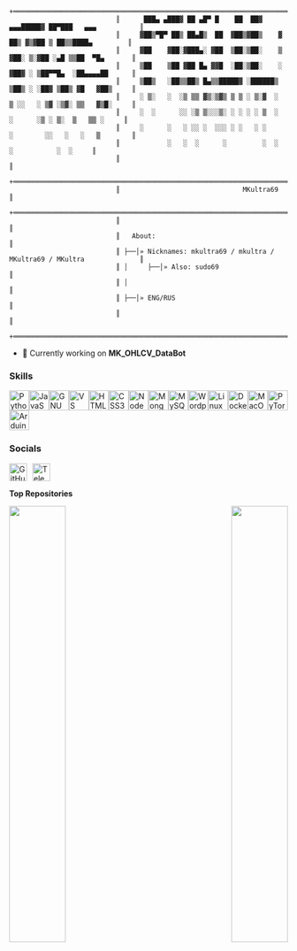 ```
                           +═════════════════════════════════════════════════════════════════════════+
                           ║      ███▄ ▄███▓ ██ ▄█▀ █    ██  ██▓    ▄▄▄█████▓ ██▀███   ▄▄▄           ║
                           ║     ▓██▒▀█▀ ██▒ ██▄█▒  ██  ▓██▒▓██▒    ▓  ██▒ ▓▒▓██ ▒ ██▒▒████▄         ║
                           ║     ▓██    ▓██░▓███▄░ ▓██  ▒██░▒██░    ▒ ▓██░ ▒░▓██ ░▄█ ▒▒██  ▀█▄       ║
                           ║     ▒██    ▒██ ▓██ █▄ ▓▓█  ░██░▒██░    ░ ▓██▓ ░ ▒██▀▀█▄  ░██▄▄▄▄██      ║
                           ║     ▒██▒   ░██▒▒██▒ █▄▒▒█████▓ ░██████▒  ▒██▒ ░ ░██▓ ▒██▒ ▓█   ▓██▒     ║
                           ║     ░ ▒░   ░  ░▒ ▒▒ ▓▒░▒▓▒ ▒ ▒ ░ ▒░▓  ░  ▒ ░░   ░ ▒▓ ░▒▓░ ▒▒   ▓▒█░     ║
                           ║     ░  ░      ░░ ░▒ ▒░░░▒░ ░ ░ ░ ░ ▒  ░    ░      ░▒ ░ ▒░  ▒   ▒▒ ░     ║
                           ║     ░      ░   ░ ░░ ░  ░░░ ░ ░   ░ ░     ░        ░░   ░   ░   ▒        ║
                           ║            ░   ░  ░      ░         ░  ░            ░           ░  ░     ║ 
                           ║                                                                         ║
                           +═════════════════════════════════════════════════════════════════════════+
                           ║                               MKultra69                                 ║
                           +═════════════════════════════════════════════════════════════════════════+
                           ║                                                                         ║
                           ║   About:                                                                ║
                           ║ ├──│» Nicknames: mkultra69 / mkultra / MKultra69 / MKultra              ║
                           ║ │     ├──│» Also: sudo69                                                ║
                           ║ │                                                                       ║
                           ║ ├──│» ENG/RUS                                                           ║
                           ║                                                                         ║
                           +═════════════════════════════════════════════════════════════════════════+
```




- 🔭 Currently working on **MK_OHLCV_DataBot**

### Skills


<p align="left">
<a href="https://www.python.org/" target="_blank" rel="noreferrer"><img src="https://raw.githubusercontent.com/danielcranney/readme-generator/main/public/icons/skills/python-colored.svg" width="36" height="36" alt="Python" /></a><a href="https://developer.mozilla.org/en-US/docs/Web/JavaScript" target="_blank" rel="noreferrer"><img src="https://raw.githubusercontent.com/danielcranney/readme-generator/main/public/icons/skills/javascript-colored.svg" width="36" height="36" alt="JavaScript" /></a><a href="https://www.gnu.org/software/bash/" target="_blank" rel="noreferrer"><img src="https://raw.githubusercontent.com/danielcranney/readme-generator/main/public/icons/skills/gnubash.svg" width="36" height="36" alt="GNU Bash" /></a><a href="https://code.visualstudio.com/" target="_blank" rel="noreferrer"><img src="https://raw.githubusercontent.com/danielcranney/readme-generator/main/public/icons/skills/visualstudiocode.svg" width="36" height="36" alt="VS Code" /></a><a href="https://developer.mozilla.org/en-US/docs/Glossary/HTML5" target="_blank" rel="noreferrer"><img src="https://raw.githubusercontent.com/danielcranney/readme-generator/main/public/icons/skills/html5-colored.svg" width="36" height="36" alt="HTML5" /></a><a href="https://www.w3.org/TR/CSS/#css" target="_blank" rel="noreferrer"><img src="https://raw.githubusercontent.com/danielcranney/readme-generator/main/public/icons/skills/css3-colored.svg" width="36" height="36" alt="CSS3" /></a><a href="https://nodejs.org/en/" target="_blank" rel="noreferrer"><img src="https://raw.githubusercontent.com/danielcranney/readme-generator/main/public/icons/skills/nodejs-colored.svg" width="36" height="36" alt="NodeJS" /></a><a href="https://www.mongodb.com/" target="_blank" rel="noreferrer"><img src="https://raw.githubusercontent.com/danielcranney/readme-generator/main/public/icons/skills/mongodb-colored.svg" width="36" height="36" alt="MongoDB" /></a><a href="https://www.mysql.com/" target="_blank" rel="noreferrer"><img src="https://raw.githubusercontent.com/danielcranney/readme-generator/main/public/icons/skills/mysql-colored.svg" width="36" height="36" alt="MySQL" /></a><a href="https://wordpress.com" target="_blank" rel="noreferrer"><img src="https://raw.githubusercontent.com/danielcranney/readme-generator/main/public/icons/skills/wordpress-colored.svg" width="36" height="36" alt="Wordpress" /></a><a href="https://www.linux.org" target="_blank" rel="noreferrer"><img src="https://raw.githubusercontent.com/danielcranney/readme-generator/main/public/icons/skills/linux-colored.svg" width="36" height="36" alt="Linux" /></a><a href="https://www.docker.com/" target="_blank" rel="noreferrer"><img src="https://raw.githubusercontent.com/danielcranney/readme-generator/main/public/icons/skills/docker-colored.svg" width="36" height="36" alt="Docker" /></a><a href="https://apple.com" target="_blank" rel="noreferrer"><img src="https://raw.githubusercontent.com/danielcranney/readme-generator/main/public/icons/skills/macos-colored-dark.svg" width="36" height="36" alt="MacOS" /></a><a href="https://pytorch.org/" target="_blank" rel="noreferrer"><img src="https://raw.githubusercontent.com/danielcranney/readme-generator/main/public/icons/skills/pytorch-colored.svg" width="36" height="36" alt="PyTorch" /></a><a href="https://store.arduino.cc/?gclid=Cj0KCQjw2eilBhCCARIsAG0Pf8uueBifykWcsSS4LPESeGQfxGVKJYnzV7bz471XfknQJy_1VINVWM8aAkLtEALw_wcB" target="_blank" rel="noreferrer"><img src="https://raw.githubusercontent.com/danielcranney/readme-generator/main/public/icons/skills/arduino-colored.svg" width="36" height="36" alt="Arduino" /></a>
</p>


### Socials

<p align="left" style="display: flex; gap: 10px;">
  <a href="https://www.github.com/mkultra6969" target="_blank" rel="noreferrer">
    <picture>
      <source media="(prefers-color-scheme: dark)" srcset="https://raw.githubusercontent.com/danielcranney/readme-generator/main/public/icons/socials/github-dark.svg" />
      <source media="(prefers-color-scheme: light)" srcset="https://raw.githubusercontent.com/danielcranney/readme-generator/main/public/icons/socials/github.svg" />
      <img src="https://raw.githubusercontent.com/danielcranney/readme-generator/main/public/icons/socials/github.svg" width="32" height="32" alt="GitHub" />
    </picture>
  </a>
  <a href="https://t.me/ffs_tmp_info" target="_blank" rel="noreferrer">
    <picture>
      <source media="(prefers-color-scheme: dark)" srcset="https://upload.wikimedia.org/wikipedia/commons/e/ef/Telegram_X_2019_Logo.svg" />
      <source media="(prefers-color-scheme: light)" srcset="https://upload.wikimedia.org/wikipedia/commons/8/83/Telegram_2019_Logo.svg" />
      <img src="https://upload.wikimedia.org/wikipedia/commons/8/83/Telegram_2019_Logo.svg" width="32" height="32" alt="Telegram" />
    </picture>
  </a>
</p>




<b>Top Repositories</b>

<div width="100%" align="center"><a href="https://github.com/mkultra6969/AnyDesk-reset" align="left"><img align="left" width="45%" src="https://github-readme-stats.vercel.app/api/pin/?username=mkultra6969&repo=AnyDesk-reset&title_color=0891b2&text_color=ffffff&icon_color=0891b2&bg_color=1c1917&hide_border=true&locale=en" /></a><a href="https://github.com/mkultra6969/DanmakuChat" align="right"><img align="right" width="45%" src="https://github-readme-stats.vercel.app/api/pin/?username=mkultra6969&repo=DanmakuChat&title_color=0891b2&text_color=ffffff&icon_color=0891b2&bg_color=1c1917&hide_border=true&locale=en" /></a></div><br /><br /><br /><br /><br /><br /><br />



